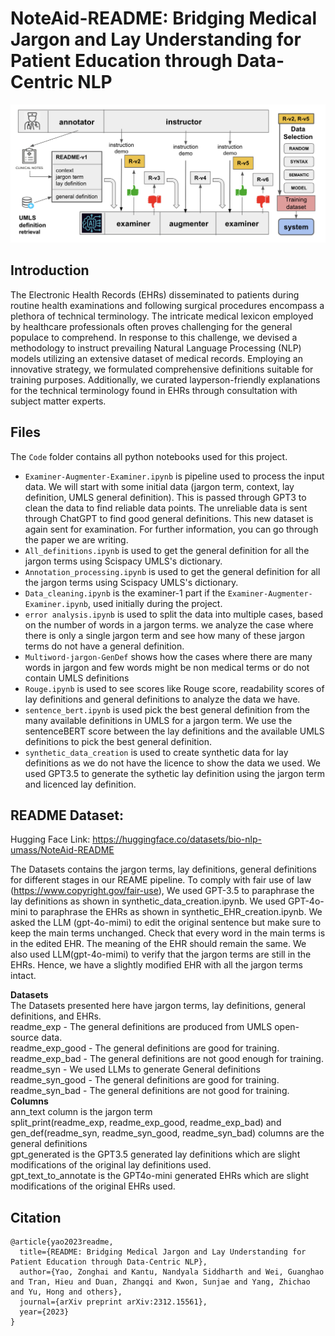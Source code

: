 # NoteAid-README: Bridging Medical Jargon and Lay Understanding for Patient Education through Data-Centric NLP

![Human-ai-loop](https://github.com/seasonyao/NoteAid-README/blob/main/Images/human-ai-loop.png?raw=true)

## Introduction

The Electronic Health Records (EHRs) disseminated to patients during routine health examinations and following surgical procedures encompass a plethora of technical terminology. The intricate medical lexicon employed by healthcare professionals often proves challenging for the general populace to comprehend. In response to this challenge, we devised a methodology to instruct prevailing Natural Language Processing (NLP) models utilizing an extensive dataset of medical records. Employing an innovative strategy, we formulated comprehensive definitions suitable for training purposes. Additionally, we curated layperson-friendly explanations for the technical terminology found in EHRs through consultation with subject matter experts.

## Files

The `Code` folder contains all python notebooks used for this project.

- `Examiner-Augmenter-Examiner.ipynb` is pipeline used to process the input data. We will start with some initial data (jargon term, context, lay definition, UMLS general definition). This is passed through GPT3 to clean the data to find reliable data points. The unreliable data is sent through ChatGPT to find good general definitions. This new dataset is again sent for examination. For further information, you can go through the paper we are writing.
- `All_definitions.ipynb` is used to get the general definition for all the jargon terms using Scispacy UMLS's dictionary.
- `Annotation_processing.ipynb` is used to get the general definition for all the jargon terms using Scispacy UMLS's dictionary.
- `Data_cleaning.ipynb` is the examiner-1 part if the `Examiner-Augmenter-Examiner.ipynb`, used initially during the project.
- `error analysis.ipynb` is used to split the data into multiple cases, based on the number of words in a jargon terms. we analyze the case where there is only a single jargon term and see how many of these jargon terms do not have a general definition.
- `Multiword-jargon-GenDef` shows how the cases where there are many words in jargon and few words might be non medical terms or do not contain UMLS definitions
- `Rouge.ipynb` is used to see scores like Rouge score, readability scores of lay definitions and general definitions to analyze the data we have.
- `sentence_bert.ipynb` is used pick the best general definition from the many available definitions in UMLS for a jargon term. We use the sentenceBERT score between the lay definitions and the available UMLS definitions to pick the best general definition.
- `synthetic_data_creation` is used to create synthetic data for lay definitions as we do not have the licence to show the data we used. We used GPT3.5 to generate the sythetic lay definition using the jargon term and licenced lay definition.

## README Dataset:

Hugging Face Link: https://huggingface.co/datasets/bio-nlp-umass/NoteAid-README  

The Datasets contains the jargon terms, lay definitions, general definitions for different stages in our REAME pipeline. To comply with fair use of law (https://www.copyright.gov/fair-use), We used GPT-3.5 to paraphrase the lay definitions as shown in synthetic_data_creation.ipynb. We used GPT-4o-mini to paraphrase the EHRs as shown in synthetic_EHR_creation.ipynb. We asked the LLM (gpt-4o-mimi) to edit the original sentence but make sure to keep the main terms unchanged. Check that every word in the main terms is in the edited EHR. The meaning of the EHR should remain the same. We also used LLM(gpt-4o-mimi) to verify that the jargon terms are still in the EHRs. Hence, we have a slightly modified EHR with all the jargon terms intact.  

**Datasets**  
The Datasets presented here have jargon terms, lay definitions, general definitions, and EHRs.  
readme_exp - The general definitions are produced from UMLS open-source data.  
readme_exp_good - The general definitions are good for training.  
readme_exp_bad - The general definitions are not good enough for training.  
readme_syn - We used LLMs to generate General definitions  
readme_syn_good - The general definitions are good for training.  
readme_syn_bad - The general definitions are not good for training.  
**Columns**  
ann_text column is the jargon term  
split_print(readme_exp, readme_exp_good, readme_exp_bad) and gen_def(readme_syn, readme_syn_good, readme_syn_bad) columns are the general definitions  
gpt_generated is the GPT3.5 generated lay definitions which are slight modifications of the original lay definitions used.  
gpt_text_to_annotate is the GPT4o-mini generated EHRs which are slight modifications of the original EHRs used.  

## Citation

```
@article{yao2023readme,
  title={README: Bridging Medical Jargon and Lay Understanding for Patient Education through Data-Centric NLP},
  author={Yao, Zonghai and Kantu, Nandyala Siddharth and Wei, Guanghao and Tran, Hieu and Duan, Zhangqi and Kwon, Sunjae and Yang, Zhichao and Yu, Hong and others},
  journal={arXiv preprint arXiv:2312.15561},
  year={2023}
}
```
